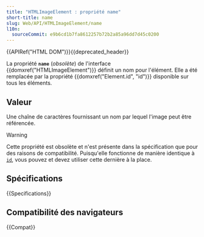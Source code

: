 ```yaml
---
title: "HTMLImageElement : propriété name"
short-title: name
slug: Web/API/HTMLImageElement/name
l10n:
  sourceCommit: e9b6cd1b7fa8612257b72b2a85a96dd7d45c0200
---
```


{{APIRef("HTML DOM")}}{{deprecated_header}}

La propriété **`name`** (_obsolète_) de l'interface {{domxref("HTMLImageElement")}} définit un nom pour l'élément. Elle a été remplacée par la propriété {{domxref("Element.id", "id")}} disponible sur tous les éléments.

## Valeur

Une chaîne de caractères fournissant un nom par lequel l'image peut être référencée.

> [!WARNING]
> Cette propriété est obsolète et n'est présente dans la spécification que pour des raisons de compatibilité. Puisqu'elle fonctionne de manière identique à [`id`](/fr/docs/Web/HTML/Global_attributes/id), vous pouvez et devez utiliser cette dernière à la place.

## Spécifications

{{Specifications}}

## Compatibilité des navigateurs

{{Compat}}
